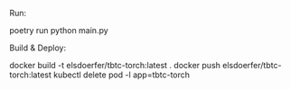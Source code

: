 Run:

poetry run python main.py


Build & Deploy:

docker build -t elsdoerfer/tbtc-torch:latest .
docker push elsdoerfer/tbtc-torch:latest
kubectl delete pod -l app=tbtc-torch